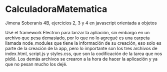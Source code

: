 # CalculadoraMatematica
Jimena Soberanis 4B, ejercicios 2, 3 y 4 en javascript orientada a objetos

Usé el framework Electron para lanzar la apliación, sin embargo en un archivo que pesa demasiado, por lo que no lo agregué es una carpeta llamada node_modules que tiene la información de su creación, eso solo es parte de la creación de la app, pero lo importante son los tres archivos de index.html, script.js y styles.css, que son la codificación de la tarea que nos pidió. Los demás archivos se crearon a la hora de hacer la aplicación y ya que no pesan mucho los dejé.
